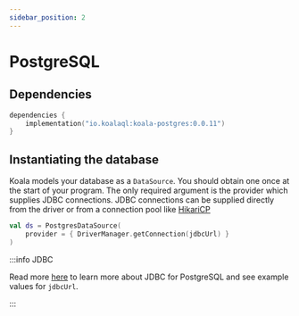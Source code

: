 ```yaml
---
sidebar_position: 2
---
```


# PostgreSQL

## Dependencies

```kotlin title="build.gradle.kts"
dependencies {
    implementation("io.koalaql:koala-postgres:0.0.11")
}
```

## Instantiating the database

Koala models your database as a `DataSource`. You should obtain one once at the start of your program.
The only required argument is the provider which supplies JDBC connections.
JDBC connections can be supplied directly from the driver or from a connection pool like [HikariCP](https://github.com/brettwooldridge/HikariCP)

```kotlin
val ds = PostgresDataSource(
    provider = { DriverManager.getConnection(jdbcUrl) }
)
```

:::info JDBC

Read more [here](https://jdbc.postgresql.org/documentation/use/)
to learn more about JDBC for PostgreSQL and see example values for `jdbcUrl`.

:::
